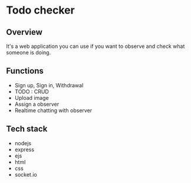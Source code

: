 # Todo checker

## Overview
It's a web application you can use if you want to observe and check what someone is doing.

## Functions
- Sign up, Sign in, Withdrawal
- TODO : CRUD
- Upload image
- Assign a observer
- Realtime chatting with observer

## Tech stack
- nodejs
- express
- ejs
- html
- css
- socket.io